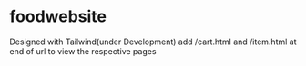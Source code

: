 # foodwebsite
Designed with Tailwind(under Development)
add /cart.html and /item.html at end of url to view the respective pages

